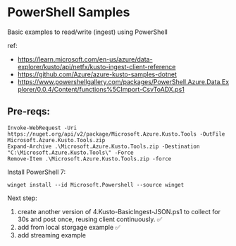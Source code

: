 # PowerShell Samples

Basic examples to read/write (ingest) using PowerShell

ref: 
- https://learn.microsoft.com/en-us/azure/data-explorer/kusto/api/netfx/kusto-ingest-client-reference
- https://github.com/Azure/azure-kusto-samples-dotnet
- https://www.powershellgallery.com/packages/PowerShell.Azure.Data.Explorer/0.0.4/Content/functions%5CImport-CsvToADX.ps1

##  Pre-reqs:

```
Invoke-WebRequest -Uri https://nuget.org/api/v2/package/Microsoft.Azure.Kusto.Tools -OutFile Microsoft.Azure.Kusto.Tools.zip
Expand-Archive .\Microsoft.Azure.Kusto.Tools.zip -Destination "C:\Microsoft.Azure.Kusto.Tools\" -Force
Remove-Item .\Microsoft.Azure.Kusto.Tools.zip -force
```
Install PowerShell 7: 
```
winget install --id Microsoft.Powershell --source winget
```

Next step:
1. create another version of 4.Kusto-BasicIngest-JSON.ps1 to collect for 30s and post once, reusing client continuously. :white_check_mark:
2. add from local storgage example :white_check_mark:
3. add streaming example
